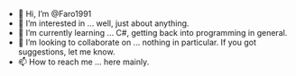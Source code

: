 - 👋 Hi, I’m @Faro1991
- 👀 I’m interested in ... well, just about anything.
- 🌱 I’m currently learning ... C#, getting back into programming in general.
- 💞️ I’m looking to collaborate on ... nothing in particular. If you got suggestions, let me know.
- 📫 How to reach me ... here mainly.

<!---
Faro1991/Faro1991 is a ✨ special ✨ repository because its `README.md` (this file) appears on your GitHub profile.
You can click the Preview link to take a look at your changes.
--->
